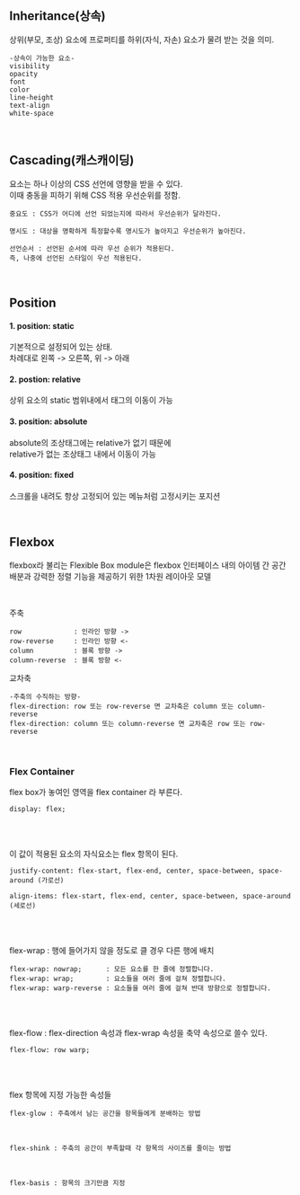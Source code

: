 ## Inheritance(상속)
상위(부모, 조상) 요소에 프로퍼티를 하위(자식, 자손) 요소가 물려 받는 것을 의미.<br>
```$xslt
-상속이 가능한 요소-
visibility 
opacity
font
color
line-height
text-align
white-space
```

<br>

## Cascading(캐스캐이딩)
요소는 하나 이상의 CSS 선언에 영향을 받을 수 있다.<br>
이때 충동을 피하기 위해 CSS 적용 우선순위를 정함.


```$xslt
중요도 : CSS가 어디에 선언 되었는지에 따라서 우선순위가 달라진다.
```

```$xslt
명시도 : 대상을 명확하게 특정할수록 명시도가 높아지고 우선순위가 높아진다.
```

```$xslt
선언순서 : 선언된 순서에 따라 우선 순위가 적용된다. 
즉, 나중에 선언된 스타일이 우선 적용된다.
```

<br>

## Position

#### 1. position: static
기본적으로 설정되어 있는 상태.<br>
차례대로 왼쪽 -> 오른쪽, 위 -> 아래
<br>

#### 2. postion: relative
상위 요소의 static 범위내에서 태그의 이동이 가능
<br>

#### 3. position: absolute
absolute의 조상태그에는 relative가 없기 때문에 <br>
relative가 없는 조상태그 내에서 이동이 가능
<br>

#### 4. position: fixed
스크롤을 내려도 항상 고정되어 있는 메뉴처럼 고정시키는 포지션

<br>


## Flexbox
flexbox라 불리는 Flexible Box module은 flexbox 인터페이스 내의 아이템 간 공간 배분과 강력한 정렬 기능을 제공하기 위한 1차원 레이아웃 모델 

<br>

주축

```$xslt
row             : 인라인 방향 ->
row-reverse     : 인라인 방향 <-
column          : 블록 방향 ->
column-reverse  : 블록 방향 <-
```

교차축
```$xslt
-주축의 수직하는 방향-
flex-direction: row 또는 row-reverse 면 교차축은 column 또는 column-reverse
flex-direction: column 또는 column-reverse 면 교차축은 row 또는 row-reverse
```
<br>

### Flex Container
flex box가 놓여인 영역을 flex container 라 부른다.
```$xslt
display: flex;
```
<br>
<br>

이 값이 적용된 요소의 자식요소는 flex 항목이 된다.
```$xslt
justify-content: flex-start, flex-end, center, space-between, space-around (가로선)

align-items: flex-start, flex-end, center, space-between, space-around (세로선)
```

<br>
<br>

flex-wrap : 행에 들어가지 않을 정도로 클 경우 다른 행에 배치
```$xslt
flex-wrap: nowrap;      : 모든 요소를 한 줄에 정렬합니다.
flex-wrap: wrap;        : 요소들을 여러 줄에 걸쳐 정렬합니다.
flex-wrap: warp-reverse : 요소들을 여러 줄에 걸쳐 반대 방향으로 정렬합니다.
```

<br>
<br>

flex-flow : flex-direction 속성과 flex-wrap 속성을 축약 속성으로 쓸수 있다.
```$xslt
flex-flow: row warp;
```

<br>
<br>

flex 항목에 지정 가능한 속성들
```$xslt
flex-glow : 주축에서 남는 공간을 항목들에게 분배하는 방법
```

<br>

```
flex-shink : 주축의 공간이 부족할때 각 항목의 사이즈를 줄이는 방법
```

<br>

```$xslt
flex-basis : 항목의 크기만큼 지정
```